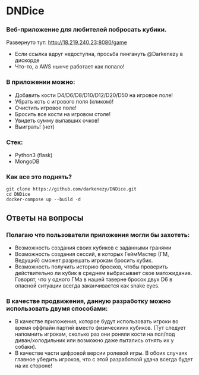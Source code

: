 # DNDice
### Веб-приложение для любителей побросать кубики.
Развернуто тут: http://18.219.240.23:8080/game
- Если ссылка вдруг недоступна, просьба пингануть @Darkenezy в дискорде
- Что-то, а AWS нынче работает как попало!

### В приложении можно:
- Добавить кости D4/D6/D8/D10/D12/D20/D50 на игровое поле!
- Убрать ксть с игрового поля (кликом)!
- Очистить игровое поле!
- Бросить все кости на игровом столе!
- Увидеть сумму выпавших очков!
- Выиграть! (нет)

### Стек:
- Python3 (flask)
- MongoDB

### Как все это поднять?
```
git clone https://github.com/darkenezy/DNDice.git
cd DNDice
docker-compose up --build -d
```
## Ответы на вопросы
### Полагаю что пользователи приложения могли бы захотеть:
- Возможность создания своих кубиков с заданными гранями
- Возможность создания сессий, в которых ГеймМастер (ГМ, Ведущий) сможет разрешать игрокам бросить кубик.
- Возможность получить историю бросков, чтобы проверить действительно ли кубик в среднем выбрасывает свое матожидание.
Говорят, что у одного ГМа в нашей таверне бросок двух D6 в опасной ситуации всегда заканчивается как snake eyes.

### В качестве продвижения, данную разработку можно использовать двумя способами: 
- В качестве приложения, которое будут использовать игроки во время оффлайн партий вместо физическиих
кубиков. (Тут следует напомнить игрокам, сколько раз они роняли кости на пол/под диван/холодильник или возможно даже пытались отнять их у собаки).
- В качестве части цифровой версии ролевой игры.
В обоих случаях главное убедить игроков, что с этой разработкой удача всегда будет на их стороне!
